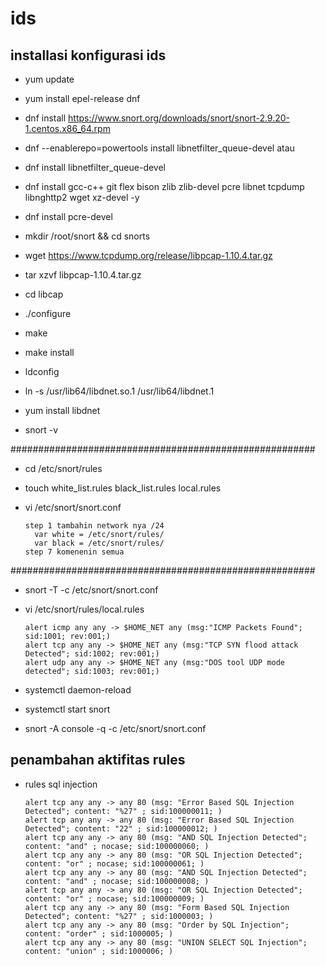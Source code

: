 # ids

## installasi konfigurasi ids
- yum update
- yum install epel-release dnf
- dnf install https://www.snort.org/downloads/snort/snort-2.9.20-1.centos.x86_64.rpm

- dnf --enablerepo=powertools install libnetfilter_queue-devel
atau
- dnf install libnetfilter_queue-devel

- dnf install gcc-c++ git flex bison zlib zlib-devel pcre libnet tcpdump libnghttp2 wget xz-devel -y
- dnf install pcre-devel

- mkdir /root/snort && cd snorts
- wget https://www.tcpdump.org/release/libpcap-1.10.4.tar.gz
- tar xzvf libpcap-1.10.4.tar.gz
- cd libcap
- ./configure
- make
- make install

- ldconfig
- ln -s /usr/lib64/libdnet.so.1 /usr/lib64/libdnet.1
- yum install libdnet
- snort -v

#######################################################
- cd /etc/snort/rules
- touch white_list.rules black_list.rules local.rules

- vi /etc/snort/snort.conf
  ```
  step 1 tambahin network nya /24
    var white = /etc/snort/rules/
    var black = /etc/snort/rules/
  step 7 komenenin semua
  ```

#######################################################
- snort -T -c /etc/snort/snort.conf

- vi /etc/snort/rules/local.rules
  ```
  alert icmp any any -> $HOME_NET any (msg:"ICMP Packets Found"; sid:1001; rev:001;)
  alert tcp any any -> $HOME_NET any (msg:"TCP SYN flood attack Detected"; sid:1002; rev:001;)
  alert udp any any -> $HOME_NET any (msg:"DOS tool UDP mode detected"; sid:1003; rev:001;)
  ```

- systemctl daemon-reload
- systemctl start snort
- snort -A console -q -c /etc/snort/snort.conf

## penambahan aktifitas rules
- rules sql injection
  ```
  alert tcp any any -> any 80 (msg: "Error Based SQL Injection Detected"; content: "%27" ; sid:100000011; )
  alert tcp any any -> any 80 (msg: "Error Based SQL Injection Detected"; content: "22" ; sid:100000012; )
  alert tcp any any -> any 80 (msg: "AND SQL Injection Detected"; content: "and" ; nocase; sid:100000060; )
  alert tcp any any -> any 80 (msg: "OR SQL Injection Detected"; content: "or" ; nocase; sid:100000061; )
  alert tcp any any -> any 80 (msg: "AND SQL Injection Detected"; content: "and" ; nocase; sid:100000008; )
  alert tcp any any -> any 80 (msg: "OR SQL Injection Detected"; content: "or" ; nocase; sid:100000009; )
  alert tcp any any -> any 80 (msg: "Form Based SQL Injection Detected"; content: "%27" ; sid:1000003; )
  alert tcp any any -> any 80 (msg: "Order by SQL Injection"; content: "order" ; sid:1000005; )
  alert tcp any any -> any 80 (msg: "UNION SELECT SQL Injection"; content: "union" ; sid:1000006; )
  ```